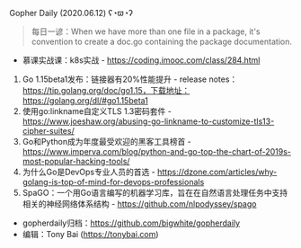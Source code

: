Gopher Daily (2020.06.12) ʕ◔ϖ◔ʔ

>每日一谚：When we have more than one file in a package, it's convention to create a doc.go containing the package documentation.

* 慕课实战课：k8s实战 - https://coding.imooc.com/class/284.html

1. Go 1.15beta1发布：链接器有20%性能提升 -  release notes：https://tip.golang.org/doc/go1.15，下载地址：https://golang.org/dl/#go1.15beta1 
2. 使用go:linkname自定义TLS 1.3密码套件 - https://www.joeshaw.org/abusing-go-linkname-to-customize-tls13-cipher-suites/
3. Go和Python成为年度最受欢迎的黑客工具榜首 - https://www.imperva.com/blog/python-and-go-top-the-chart-of-2019s-most-popular-hacking-tools/
4. 为什么Go是DevOps专业人员的首选 - https://dzone.com/articles/why-golang-is-top-of-mind-for-devops-professionals
5. SpaGO：一个用Go语言编写的机器学习库，旨在在自然语言处理任务中支持相关的神经网络体系结构 - https://github.com/nlpodyssey/spago

* gopherdaily归档：https://github.com/bigwhite/gopherdaily
* 编辑：Tony Bai (https://tonybai.com)
